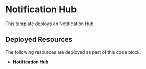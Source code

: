 # Notification Hub

This template deploys an Notification Hub

## Deployed Resources

The following resources are deployed as part of this code block.

+ **Notification Hub** 